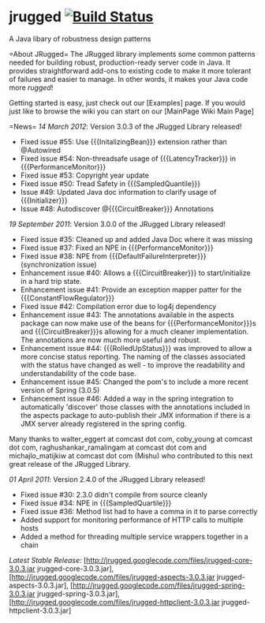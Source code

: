 jrugged [![Build Status](https://travis-ci.org/trevmex/jrugged.png)](https://travis-ci.org/trevmex/jrugged)
=======

A Java libary of robustness design patterns

=About JRugged=
The JRugged library implements some common patterns needed for building robust, production-ready server code in Java. It provides straightforward add-ons to existing code to make it more tolerant of failures and easier to manage. In other words, it makes your Java code more _rugged_!

Getting started is easy, just check out our [Examples] page.  If you would just like to browse the wiki you can start on our [MainPage Wiki Main Page]

=News=
*14 March 2012*: Version 3.0.3 of the JRugged Library released!
  * Fixed issue #55: Use {{{InitalizingBean}}} extension rather than @Autowired
  * Fixed issue #54: Non-threadsafe usage of {{{LatencyTracker}}} in {{{PerformanceMonitor}}}
  * Fixed issue #53: Copyright year update
  * Fixed issue #50: Tread Safety in {{{SampledQuantile}}}
  * Issue #49: Updated Java doc information to clarify usage of {{{Initializer}}}
  * Issue #48: Autodiscover @{{{CircuitBreaker}}} Annotations

*19 September 2011*: Version 3.0.0 of the JRugged Library released!
  * Fixed issue #35: Cleaned up and added Java Doc where it was missing
  * Fixed issue #37: Fixed an NPE in {{{PerformanceMonitor}}}
  * Fixed issue #38: NPE from {{{DefaultFailureInterpreter}}} (synchronization issue)
  * Enhancement issue #40: Allows a {{{CircuitBreaker}}} to start/initialize in a hard trip state.
  * Enhancement issue #41: Provide an exception mapper patter for the {{{ConstantFlowRegulator}}}
  * Fixed issue #42: Compilation error due to log4j dependency
  * Enhancement issue #43: The annotations available in the aspects package can now make use of the beans for {{{PerformanceMonitor}}}s and {{{CircuitBreaker}}}s allowing for a much cleaner implementation.  The annotations are now much more useful and robust.
  * Enhancement issue #44: {{{RolledUpStatus}}} was improved to allow a more concise status reporting.  The naming of the classes associated with the status have changed as well - to improve the readability and understandability of the code base.
  * Enhancement issue #45: Changed the pom's to include a more recent version of Spring (3.0.5)
  * Enhancement issue #46: Added a way in the spring integration to automatically 'discover' those classes with the annotations included in the aspects package to auto-publish their JMX information if there is a JMX server already registered in the spring config.

Many thanks to walter_eggert at comcast dot com, coby_young at comcast dot com, raghushankar_ramalingam at comcast dot com and michajlo_matijkiw at comcast dot com (Mishu) who contributed to this next great release of the JRugged Library.

*01 April 2011*: Version 2.4.0 of the JRugged Library released!
  * Fixed issue #30: 2.3.0 didn't compile from source cleanly
  * Fixed issue #34: NPE in {{{SampledQuartile}}}
  * Fixed issue #36: Method list had to have a comma in it to parse correctly
  * Added support for monitoring performance of HTTP calls to multiple hosts
  * Added a method for threading multiple service wrappers together in a chain
  
*Latest Stable Release*: [http://jrugged.googlecode.com/files/jrugged-core-3.0.3.jar jrugged-core-3.0.3.jar], [http://jrugged.googlecode.com/files/jrugged-aspects-3.0.3.jar jrugged-aspects-3.0.3.jar], [http://jrugged.googlecode.com/files/jrugged-spring-3.0.3.jar jrugged-spring-3.0.3.jar],
[http://jrugged.googlecode.com/files/jrugged-httpclient-3.0.3.jar jrugged-httpclient-3.0.3.jar]
